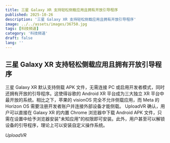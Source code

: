 ```yaml
---
title: 三星 Galaxy XR 支持轻松侧载应用且拥有开放引导程序
published: 2025-10-26
description: '三星 Galaxy XR 支持轻松侧载应用且拥有开放引导程序'
image: ../../assets/images/36750.jpg
tags: [科技频道]
category: '科技频道'
draft: false
lang: ''
---
```


## 三星 Galaxy XR 支持轻松侧载应用且拥有开放引导程序

三星 Galaxy XR 默认支持侧载 APK 文件，无需连接 PC 或启用开发者模式，同时还拥有开放的引导程序。这使得谷歌的 Android XR 平台成为三大独立 XR 平台中最开放的系统。相比之下，苹果的 visionOS 完全不允许侧载应用，而 Meta 的 Horizon OS 需要注册开发者账户并连接外部设备才能侧载。
UploadVR 确认，用户可以直接在 Galaxy XR 的内置 Chrome 浏览器中下载 Android APK 文件，只需在设置中给予浏览器安装"未知应用"的权限即可安装。此外，用户甚至可以解锁设备的引导程序，理论上可以安装自定义操作系统。

*UploadVR*
